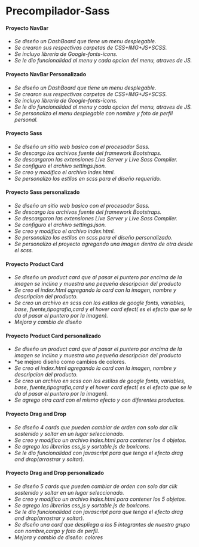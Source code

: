 # Precompilador-Sass
#### Proyecto NavBar<br>
  * *Se diseño un DashBoard que tiene un menu desplegable.*<br>
  * *Se crearon sus respectivas carpetas de CSS+IMG+JS+SCSS.* <br>
  * *Se incluyo libreria de Google-fonts-icons.*<br>
  * *Se le dio funcionalidad al menu y cada opcion del menu, atraves de JS.*<br>
#### Proyecto NavBar Personalizado<br>
   * *Se diseño un DashBoard que tiene un menu desplegable.*<br>
   * *Se crearon sus respectivas carpetas de CSS+IMG+JS+SCSS.* <br>
   * *Se incluyo libreria de Google-fonts-icons.*<br>
   * *Se le dio funcionalidad al menu y cada opcion del menu, atraves de JS.*<br>
   * *Se personalizo el menu desplegable con nombre y foto de perfil personal.*<br>
#### Proyecto Sass
   * *Se diseño un sitio web basico con el procesador Sass.*<br>
   * *Se descargo los archivos fuente del framework Bootstraps.*<br>
   * *Se descargaron las extensiones Live Server y Live Sass Compiler.*<br>
   * *Se configuro el archivo settings.json.*<br>
   * *Se creo y modifico el archivo index.html.*<br>
   * *Se personalizo los estilos en scss para el diseño requerido.*<br>
#### Proyecto Sass personalizado
   * *Se diseño un sitio web basico con el procesador Sass.*<br>
   * *Se descargo los archivos fuente del framework Bootstraps.*<br>
   * *Se descargaron las extensiones Live Server y Live Sass Compiler.*<br>
   * *Se configuro el archivo settings.json.*<br>
   * *Se creo y modifico el archivo index.html.*<br>
   * *Se personalizo los estilos en scss para el diseño personalizado.*  
   * *Se personalizo el proyecto agregando una imagen dentro de otra desde el scss.*<br>
#### Proyecto Product Card
  * *Se diseño un product card que al pasar el puntero por encima de la imagen se inclina y muestra una pequeña descripcion del producto*<br>
  * *Se creo el index.html agregando la card con la imagen, nombre y descripcion del producto.*<br>
  * *Se creo un archivo en scss con los estilos de google fonts, variables, base, fuente,tipografia,card y el hover card efect( es el efecto que se le da al pasar el       puntero por la imagen).*
  * *Mejora y cambio de diseño*
#### Proyecto Product Card personalizado
  * *Se diseño un product card que al pasar el puntero por encima de la imagen se inclina y muestra una pequeña descripcion del producto*<br>
  * *se mejoro diseño como cambios de colores.
  * *Se creo el index.html agregando la card con la imagen, nombre y descripcion del producto.*<br>
  * *Se creo un archivo en scss con los estilos de google fonts, variables, base, fuente,tipografia,card y el hover card efect( es el efecto que se le da al pasar el       puntero por la imagen).*
  * *Se agrego otra card con el mismo efecto y con diferentes productos.* 
#### Proyecto Drag and Drop
* *Se diseño 4 cards que pueden cambiar de orden con solo dar clik sostenido y soltar en un lugar seleccionado.*
* *Se creo y modifico un archivo index.html para contener los 4 objetos.* 
* *Se agrego las librerias css,js y sortable.js de boxicons.*
* *Se le dio funcionalidad con javascript para que tenga el efecto drag and drop(arrastrar y soltar).*
#### Proyecto Drag and Drop personalizado
* *Se diseño 5 cards que pueden cambiar de orden con solo dar clik sostenido y soltar en un lugar seleccionado.*
* *Se creo y modifico un archivo index.html para contener los 5 objetos.* 
* *Se agrego las librerias css,js y sortable.js de boxicons.*
* *Se le dio funcionalidad con javascript para que tenga el efecto drag and drop(arrastrar y soltar).* 
* *Se diseño una card que despliega a los 5  integrantes de nuestro grupo con nombre,cargo y foto de perfil.* 
* *Mejora y cambio de diseño: colores*
  
  
